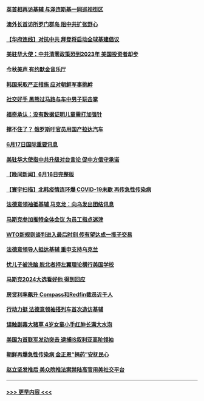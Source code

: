#### [英首相再访基辅 与泽连斯基一同巡视街区](../pages/prog202/a103458966.md?t=06181001) 
#### [澳外长首访所罗门群岛 阻中共扩张野心](../pages/prog202/a103458711.md?t=06181001) 
#### [【华府连线】对抗中共 拜登将启动全球基建倡议](../pages/prog202/a103458709.md?t=06181001) 
#### [美驻华大使：中共清零政策恐到2023年 美国投资者却步](../pages/prog202/a103458713.md?t=06181001) 
#### [今秋美声 有约默金音乐厅](../pages/prog202/a103458497.md?t=06181001) 
#### [韩国采取严正措施 应对朝鲜军事挑衅](../pages/prog202/a103458367.md?t=06181001) 
#### [社交好手 黑熊过马路与车中男子玩击掌](../pages/prog202/a103458379.md?t=06181001) 
#### [福奇承认：没有数据证明儿童需打加强针](../pages/prog202/a103458396.md?t=06181001) 
#### [撑不住了？ 俄罗斯吁官员用国产拉达汽车](../pages/prog202/a103458400.md?t=06181001) 
#### [6月17日国际重要讯息](../pages/prog202/a103458357.md?t=06181001) 
#### [美驻华大使指中共升级对台言论 促中方信守承诺](../pages/prog202/a103457886.md?t=06181001) 
#### [【晚间新闻】6月16日完整版](../pages/prog202/a103457705.md?t=06181001) 
#### [【寰宇扫描】北韩疫情连环爆 COVID-19未歇 再传急性传染病](../pages/prog202/a103457741.md?t=06181001) 
#### [法德意领袖抵基辅 马克龙：向乌发出团结讯息](../pages/prog202/a103457739.md?t=06181001) 
#### [马斯克参加推特全体会议 为员工指点迷津](../pages/prog202/a103457565.md?t=06181001) 
#### [WTO新规则谈判进入最后时刻 传有望达成一揽子交易](../pages/prog202/a103457506.md?t=06181001) 
#### [法德意领导人抵达基辅 重申支持乌克兰](../pages/prog202/a103457416.md?t=06181001) 
#### [忧儿子被洗脑 脱北者抨左翼理论横行美国学校](../pages/prog202/a103457038.md?t=06181001) 
#### [马斯克2024大选看好他 得到回应](../pages/prog202/a103457029.md?t=06181001) 
#### [房贷利率飙升 Compass和Redfin裁员近千人](../pages/prog202/a103457021.md?t=06181001) 
#### [行动力挺 法德意领袖搭列车首次造访基辅](../pages/prog202/a103456957.md?t=06181001) 
#### [误触剧毒大猪草 4岁女童小手红肿长满大水泡](../pages/prog202/a103456948.md?t=06181001) 
#### [美国为首联军发动突击 逮捕IS叙利亚高阶领袖](../pages/prog202/a103456923.md?t=06181001) 
#### [朝鲜再爆急性传染病 金正恩“捐药”安抚民心](../pages/prog202/a103456930.md?t=06181001) 
#### [赵立坚发推后 美众院推法案禁陆高官用美社交平台](../pages/prog202/a103456767.md?t=06181001) 

----
#### [ >>> 更早内容 <<< ](../indexes/prog202-earlier.md)
